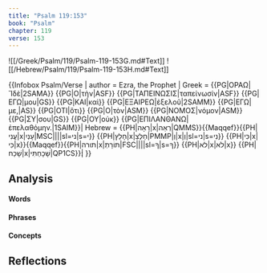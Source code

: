 ```yaml
---
title: "Psalm 119:153"
book: "Psalm"
chapter: 119
verse: 153
---
```

![[/Greek/Psalm/119/Psalm-119-153G.md#Text]]
![[/Hebrew/Psalm/119/Psalm-119-153H.md#Text]]

{{Infobox Psalm/Verse |
  author = Ezra, the Prophet |
  Greek = {{PG|ΟΡΑΩ|Ἴδὲ|2SAMA}} {{PG|Ο|τὴν|ASF}} {{PG|ΤΑΠΕΙΝΩΣΙΣ|ταπείνωσίν|ASF}} {{PG|ΕΓΩ|μου|GS}} {{PG|ΚΑΙ|καὶ}} {{PG|ΕΞΑΙΡΕΩ|ἐξελοῦ|2SAMM}} {{PG|ΕΓΩ|με,|AS}} {{PG|ΟΤΙ|ὅτι}} {{PG|Ο|τὸν|ASM}} {{PG|ΝΟΜΟΣ|νόμον|ASM}} {{PG|ΣΥ|σου|GS}} {{PG|ΟΥ|οὐκ}} {{PG|ΕΠΙΛΑΝΘΑΝΩ|ἐπελαθόμην.|1SAIM}}|
  Hebrew = {{PH|רָאָה|x|רְאֵה|QMMS}}{{Maqqef}}{{PH|עֳנִי|x|עָנְיִ|MSC||||sl=ני|s=י}} {{PH|חָלַץ|x|חַלְּצֵ|PMMP|וְ|x|וְ|sl=ני|s=נִי}} {{PH|כִּי|x|כִּי|x}}{{Maqqef}}{{PH|תורה|x|תוֹרָתְ|FSC||||sl=ךָ|s=ךָ}} {{PH|לא|x|לֹא|x}} {{PH|שָׁכַח|x|שָׁכָחְתִּי|QP1CS}}׃|
}}

## Analysis

#### Words

#### Phrases

#### Concepts

## Reflections
